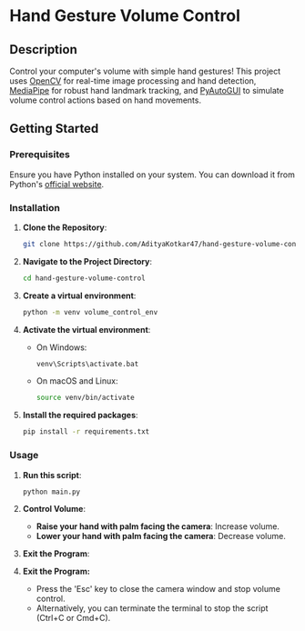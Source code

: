 # Hand Gesture Volume Control

## Description

Control your computer's volume with simple hand gestures! This project uses [OpenCV](https://opencv.org/) for real-time image processing and hand detection, [MediaPipe](https://developers.google.com/mediapipe) for robust hand landmark tracking, and [PyAutoGUI](https://pyautogui.readthedocs.io/en/latest/) to simulate volume control actions based on hand movements.

## Getting Started

### Prerequisites
Ensure you have Python installed on your system. You can download it from Python's [official website](https://www.python.org/).

### Installation

1. **Clone the Repository**:
   ```bash
   git clone https://github.com/AdityaKotkar47/hand-gesture-volume-control
   ```
2. **Navigate to the Project Directory**:
   ```bash
   cd hand-gesture-volume-control
   ```
3. **Create a virtual environment**:
   ```bash
   python -m venv volume_control_env
   ```
4. **Activate the virtual environment**:

   - On Windows:
     ```bash
     venv\Scripts\activate.bat
     ```

   - On macOS and Linux:
     ```bash
     source venv/bin/activate
     ```
5. **Install the required packages**:
   ```bash
   pip install -r requirements.txt
   ```

### Usage
1. **Run this script**:
   ```bash
   python main.py
   ```
2. **Control Volume**:

   * **Raise your hand with palm facing the camera**: Increase volume.
   * **Lower your hand with palm facing the camera**: Decrease volume.
3. **Exit the Program**:
3. **Exit the Program:**
   * Press the 'Esc' key to close the camera window and stop volume control.
   * Alternatively, you can terminate the terminal to stop the script (Ctrl+C or Cmd+C).

